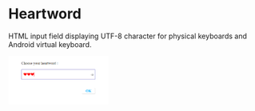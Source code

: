 # Heartword
HTML input field displaying UTF-8 character for physical keyboards and Android virtual keyboard.

<img src='example.png' width='200' align='left'/>

